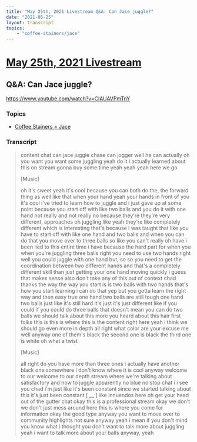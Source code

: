 ```yaml
---
title: "May 25th, 2021 Livestream Q&A: Can Jace juggle?"
date: "2021-05-25"
layout: transcript
topics:
    - "coffee-stainers/jace"
---
```

# [May 25th, 2021 Livestream](../2021-05-25.md)
## Q&A: Can Jace juggle?
https://www.youtube.com/watch?v=ClAUAVPmTnY

### Topics
* [Coffee Stainers > Jace](../topics/coffee-stainers/jace.md)

### Transcript

> content chat can jace juggle chase can jogger well he can actually oh you want you want some juggling yeah do it i actually learned about this on stream gonna buy some time yeah yeah yeah here we go
>
> [Music]
>
> oh it's sweet yeah it's cool because you can both do the, the forward thing as well like that when your hand yeah your hands in front of you it's cool i've tried to learn how to juggle and i just gave up at some point because you start off with like two balls and you do it with one hand not really and not really no because they're they're very different, approaches oh juggling like yeah they're like completely different which is interesting that's because i was taught that like you have to start off with like one hand and two balls and when you can do that you move over to three balls so like you can't really oh have i been lied to this entire time i have because the hard part for when you when you're juggling three balls right you need to use two hands right well you could juggle with one hand but, so so you need to get the coordination between two different hands and that's a completely different skill than just getting your one hand moving quickly i guess that makes sense also don't take any of this out of context chad thanks the way the way you start is is two balls with two hands that's how you start learning i can do that yep but you gotta learn the right way and then easy true one hand two balls are still tough one hand two balls just like it's still hard it's just it's just different like if you could if you could do three balls that doesn't mean you can do two balls we should talk about this more you heard about this hair first folks this is this is where this is the content right here yeah i think we should go even more in depth all right what color are your excuse me well anyway one of them's black the second one is black the third one is white oh what a twist
>
> [Music]
>
> all right do you have more than three ones i actually have another black one somewhere i don't know where it is cool anyway welcome to our welcome to our depth stream where we're talking about satisfactory and how to juggle apparently no blue no stop chat i i see you chad i'm just like it's been constant since we started talking about this it's just been constant [ __ ] like innuendos here oh get your head out of the gutter chat okay this is a professional stream okay we don't we don't just mess around here this is where you come for information okay the good type anyway you want to move over to community highlights not sure anyway yeah i mean if you don't mind you know what i thought you don't want to talk more about juggling yeah i want to talk more about your balls anyway, yeah
